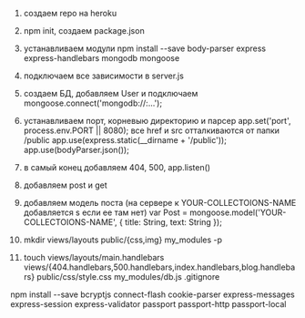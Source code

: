 1. создаем repo на heroku

2. npm init, создаем package.json

3. устанавливаем модули 
npm install --save body-parser express express-handlebars mongodb mongoose

4. подключаем все зависимости в server.js

5. создаем БД, добавляем User и подключаем
mongoose.connect('mongodb://<dbuser>:<dbpassword>...');

6. устанавливаем порт, корневыю директорию и парсер
app.set('port', process.env.PORT || 8080);
все href и src отталкиваются от папки /public
app.use(express.static(__dirname + '/public'));	
app.use(bodyParser.json());

7. в самый конец добавляем 404, 500, app.listen()

8. добавляем post и get

9. добавляем модель поста (на сервере к YOUR-COLLECTOIONS-NAME добавляется s если ее там нет)
var Post = mongoose.model('YOUR-COLLECTOIONS-NAME', { 
	title: String,
	text: String 
});

10. mkdir views/layouts public/{css,img} my_modules -p

11.	touch views/layouts/main.handlebars views/{404.handlebars,500.handlebars,index.handlebars,blog.handlebars} public/css/style.css my_modules/db.js .gitignore


npm install --save bcryptjs connect-flash cookie-parser express-messages express-session express-validator passport passport-http passport-local
